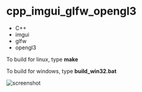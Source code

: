 # cpp_imgui_glfw_opengl3

- C++
- imgui
- glfw
- opengl3

<p>To build for linux, type <b>make</b></p>
<p>To build for windows, type <b>build_win32.bat</b></p>


<img src="https://i.imgur.com/vv0loKQ.png" alt="screenshot">